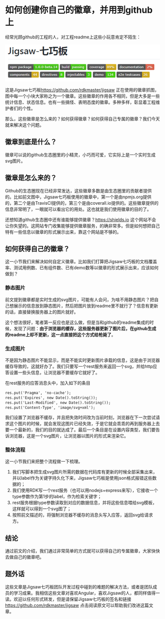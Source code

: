 # 如何创建你自己的徽章，并用到github上
经常光顾github的工程的人，对工程readme上这些小玩意肯定不陌生：

![](badge.png)

这是Jigsaw七巧板<https://github.com/rdkmaster/jigsaw> 正在使用的徽章抓图，图中每一个小块大家称之为一个徽章。这些徽章的作用各不相同，但是大多是一些统计信息、状态信息。也有一些搞怪、表明态度的徽章。多种多样，彰显着工程维护者们的个性。

那么，这些徽章是怎么来的？如何获得徽章？如何获得自己专属的徽章？我们今天就来解决这个问题。

## 徽章到底是什么？
徽章可以说的github生态圈里的小精灵，小巧而可爱，它实际上是一个实时生成svg图片。

## 徽章是怎么来的？
Github的生态圈现在已经非常发达，这些徽章多数是由生态圈里的贡献者提供的。比如前文图中，Jigsaw七巧板使用的徽章中，第一个是由npmjs.org提供的，第二个是由TravisCI提供的，第三个是由coverall.io提供的。这些徽章提供的信息非常明了，一眼就可以看出它的用处。这也就是我们使用徽章的目的了。

还想知道github生态圈中还有谁能够提供徽章？https://shields.io 这个网站不会让你失望的。这网站专门收集能够提供徽章服务，的确非常多。但是如何想把自己特有一些信息以徽章的形式展示出来，靠这个网站是不够的。

## 如何获得自己的徽章？
这一小节我们来解决如何自定义徽章。比如我们打算把Jigsaw七巧板的文档覆盖率、测试用例数、已有组件数、已有demo数等以徽章的形式展示出来，应该如何做到？

### 静态图片
前文提到徽章都是实时生成的svg图片，可能有人会问，为啥不用静态图片？把自己想展示的信息放到静态图片，然后把图片放到readme里不就行了？信息有更新的话，直接替换服务器上的图片就好。

这个想法很好，笔者第一反应也是这么做，但是当和github的readme集成的时候，发现了问题：**由于浏览器的缓存，这些服务器更新了图片后，在github生成的readme上却不更新，这一点直接把这个方式给枪毙了**。

### 生成图片
不是因为静态图片不能显示，而是不能实时更新图片承载的信息，这是由于浏览器缓存导致的，这就好办了。我们只要写一个rest服务来返回一个svg，并给http应答设置一些头信息，让浏览器不要缓存它就好了。

在rest服务的应答消息头中，加入如下的条目

```
res.put('Pragma', 'no-cache');
res.put('Expires', new Date().toString());
res.put('Last-Modified', new Date().toString());
res.put('Content-Type', 'image/svg+xml');
```

我们设置了浏览器不缓存，并且把失效时间改为当前时刻，浏览器在下一次尝试请求这个图片的时候，就会发现这图片已经失效，于是它就会乖乖的再到服务器上去要一个最新的，我们的目的就达成了。最后一个条目是在设置内容类型，我们要告诉浏览器，这是一个svg图片，让浏览器以图片的形式来渲染它。

### 整体流程
这一小节我们来把整个流程做一下梳理。

1. 我们写脚本把生成svg图片所需的数据在代码库有更新的时候全部采集出来，并以label作为关键字持久化下来，Jigsaw七巧板是使用json格式报错这些数据的；
2. 我们使用RDK写一个rest服务（也可以用nodejs+express来写），它接收一个type参数作为第1步的label，作为检索关键字；
3. rest服务根据type参数读取到对应的数据信息，并将这些信息喂给svg模板，这样就可以得到一个svg图了；
4. 按照前文描述的，将强制浏览器不缓存的消息头写入应答，返回svg给请求方。

## 结论
通过前文的介绍，我们通过非常简单的方式就可以获得自己的专属徽章，大家快快去做自己的徽章吧。

## 题外话
这些文章是Jigsaw七巧板团队开发过程中碰到的难题的解决方法，或者是团队成员的学习成果。我相信这些文章对喜欢Angular，喜欢Jigsaw的人，都同样值得一读。欢迎以任何形式转发，但是请保留Jigsaw七巧板的签名和链接 <https://github.com/rdkmaster/jigsaw> 点击阅读原文可以帮助我们改进这篇文章。